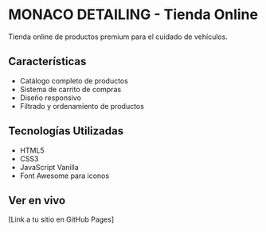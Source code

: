 # MONACO DETAILING - Tienda Online

Tienda online de productos premium para el cuidado de vehículos.

## Características
- Catálogo completo de productos
- Sistema de carrito de compras
- Diseño responsivo
- Filtrado y ordenamiento de productos

## Tecnologías Utilizadas
- HTML5
- CSS3
- JavaScript Vanilla
- Font Awesome para iconos

## Ver en vivo
[Link a tu sitio en GitHub Pages]
